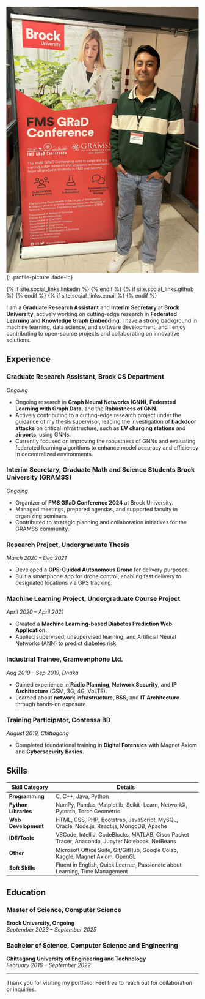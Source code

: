
<link rel="stylesheet" href="assets/styles.css"> 

<!-- Include Font Awesome for social icons -->
<link rel="stylesheet" href="https://cdnjs.cloudflare.com/ajax/libs/font-awesome/6.0.0-beta3/css/all.min.css">

![It's Me](Images/professional_DP.jpg){: .profile-picture .fade-in}

<!-- Social Media Links Section -->
<div class="social-links">
    {% if site.social_links.linkedin %}
        <a href="{{ site.social_links.linkedin }}" target="_blank" aria-label="LinkedIn">
            <i class="fab fa-linkedin"></i>
        </a>
    {% endif %}
    {% if site.social_links.github %}
        <a href="{{ site.social_links.github }}" target="_blank" aria-label="GitHub">
            <i class="fab fa-github"></i>
        </a>
    {% endif %}
    {% if site.social_links.email %}
        <a href="{{ site.social_links.email }}" target="_blank" aria-label="Email">
            <i class="fas fa-envelope"></i>
        </a>
    {% endif %}
</div>

I am a **Graduate Research Assistant** and **Interim Secretary** at **Brock University**, actively working on cutting-edge research in **Federated Learning** and **Knowledge Graph Embedding**. I have a strong background in machine learning, data science, and software development, and I enjoy contributing to open-source projects and collaborating on innovative solutions.

## Experience

### Graduate Research Assistant, **Brock CS Department**  
_Ongoing_

- Ongoing research in **Graph Neural Networks (GNN)**, **Federated Learning with Graph Data**, and the **Robustness of GNN**.
- Actively contributing to a cutting-edge research project under the guidance of my thesis supervisor, leading the investigation of **backdoor attacks** on critical infrastructure, such as **EV charging stations** and **airports**, using GNNs.
- Currently focused on improving the robustness of GNNs and evaluating federated learning algorithms to enhance model accuracy and efficiency in decentralized environments.


### Interim Secretary, **Graduate Math and Science Students Brock University (GRAMSS)**  
_Ongoing_

- Organizer of **FMS GRaD Conference 2024** at Brock University.
- Managed meetings, prepared agendas, and supported faculty in organizing seminars.
- Contributed to strategic planning and collaboration initiatives for the GRAMSS community.

### Research Project, **Undergraduate Thesis**  
_March 2020 – Dec 2021_

- Developed a **GPS-Guided Autonomous Drone** for delivery purposes.
- Built a smartphone app for drone control, enabling fast delivery to designated locations via GPS tracking.

### Machine Learning Project, **Undergraduate Course Project**  
_April 2020 – April 2021_

- Created a **Machine Learning-based Diabetes Prediction Web Application**.
- Applied supervised, unsupervised learning, and Artificial Neural Networks (ANN) to predict diabetes risk.

### Industrial Trainee, **Grameenphone Ltd.**  
_Aug 2019 – Sep 2019, Dhaka_

- Gained experience in **Radio Planning**, **Network Security**, and **IP Architecture** (GSM, 3G, 4G, VoLTE).
- Learned about **network infrastructure**, **BSS**, and **IT Architecture** through hands-on exposure.

### Training Participator, **Contessa BD**  
_August 2019, Chittagong_

- Completed foundational training in **Digital Forensics** with Magnet Axiom and **Cybersecurity Basics**.

## Skills

| **Skill Category**      | **Details**                                                                                                                                 |
|-------------------------|---------------------------------------------------------------------------------------------------------------------------------------------|
| **Programming**          | C, C++, Java, Python                                                                                                                       |
| **Python Libraries**     | NumPy, Pandas, Matplotlib, Scikit-Learn, NetworkX, Pytorch, Torch Geometric                                                                 |
| **Web Development**      | HTML, CSS, PHP, Bootstrap, JavaScript, MySQL, Oracle, Node.js, React.js, MongoDB, Apache                                                   |
| **IDE/Tools**            | VSCode, IntelliJ, CodeBlocks, MATLAB, Cisco Packet Tracer, Anaconda, Jupyter Notebook, NetBeans                                             |
| **Other**                | Microsoft Office Suite, Git/GitHub, Google Colab, Kaggle, Magnet Axiom, OpenGL                                                             |
| **Soft Skills**          | Fluent in English, Quick Learner, Passionate about Learning, Time Management                                                               |

## Education

### Master of Science, Computer Science  
**Brock University, Ongoing**  
_September 2023 – September 2025_

### Bachelor of Science, Computer Science and Engineering  
**Chittagong University of Engineering and Technology**  
_February 2016 – September 2022_

---

Thank you for visiting my portfolio! Feel free to reach out for collaboration or inquiries.
